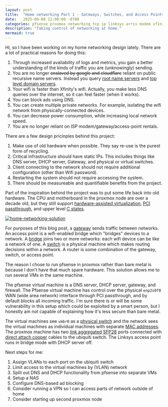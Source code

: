 ```yaml
---
layout: post
title:  "Home networking Part 1 - Gateways, Switches, and Access Points"
date:   2025-09-08 12:00:00 -0700
categories: pfsense proxmox networking tcp ip linksys arris modem xfinity comcast wifi ubiquiti
description: "Taking control of networking at home."
mermaid: true
---
```


Hi, so I have been working on my home networking design lately. There are a lot of practical reasons for doing this:

1. Through increased availability of logs and metrics, you gain a better understanding of the kinds of traffic you are (unknowingly) sending.
2. You are no longer ~~enslaved by google and cloudflare~~ reliant on public recursive name servers. Instead you query [root name servers](https://en.wikipedia.org/wiki/Root_name_server#Root_server_addresses) and [top level domain servers](https://en.wikipedia.org/wiki/List_of_Internet_top-level_domains).
3. Your wifi is faster than Xfinity's wifi. Actually, you make less DNS queries over the internet, so it can feel faster (when it works).
4. You can block ads using DNS.
5. You can create multiple private networks. For example, isolating the wifi network from physically-connected devices.
6. You can decrease power consumption, while increasing local network speed.
7. You are no longer reliant on ISP modem/gateway/access-point rentals.

There are a few design pricinples behind this project:
1. Make use of old hardware when possible. They say re-use is the purest form of recycling.
2. Critical infrastructure should have static IPs. This includes things like DNS server, DHCP server, Gateway, and physical or virtual switches.
3. Client connecting to the network should not require additional configuration (other than Wifi password).
4. Restarting the system should not require accessing the system.
5. There should be measureable and quantifiable benefits from the project.

Part of the inspiration behind the project was to put some life back into old hardware. The CPU and motherboard in the proxmox node are over a decade old, but they still support [hardware-assisted virtualization](https://en.wikipedia.org/wiki/X86_virtualization), [PCI passthrough](https://en.wikipedia.org/wiki/Single-root_input/output_virtualization), and upper level [C states](https://en.wikipedia.org/wiki/ACPI).

[![home-networking-solution](/assets/img/Home-networking.webp)](/assets/img/Home-networking.webp)

For purposes of this blog post, a [gateway](https://en.wikipedia.org/wiki/Gateway_(telecommunications)) sends traffic between networks. An access point is a wifi-enabled bridge which "bridges" devices to a network. A [bridge](https://en.wikipedia.org/wiki/Network_bridge) joins two or more networks: each wifi device can be like a network of one. A [switch](https://en.wikipedia.org/wiki/Multilayer_switch#Layer-2_switching) is a physical machine which makes routing decisions within a network. A router is some combination of the gateway, switch, or access point.

The reason I chose to run pfsense in proxmox rather than bare metal is because I don't have that much spare hardware. This solution allows me to run several VMs in the same machine.

The pfsense virtual machine is a DNS server, DHCP server, gateway, and firewall. The Pfsense virtual machine has control over the physical `enp2s0f0` WAN (wide area network) interface through PCI passthrough, and by default blocks all incoming traffic. I'm sure there is or will be some vulnerability in this setup which could be exploited by a smart person, but I honestly am not capable of explaining how it's less secure than bare metal.

The virtual machines see `vmbr0` as a [physical switch](https://wiki.archlinux.org/title/Network_bridge) and the network sees the virtual machines as individual machines with separate [MAC addresses](https://en.wikipedia.org/wiki/MAC_address). The proxmox machine has two [link aggregated](https://en.wikipedia.org/wiki/Link_aggregation) [SFP28](https://en.wikipedia.org/wiki/Small_Form-factor_Pluggable) ports connected with [direct attach copper](https://en.wikipedia.org/wiki/Twinaxial_cabling) cables to the ubiquiti switch. The Linksys access point runs in bridge mode with DHCP server off.

Next steps for me:
1. Assign VLANs to each port on the ubiquiti switch
2. Limit access to the virtual machines by (VLAN) network
3. Split out DNS and DHCP functionality from pfsense into separate VMs
4. Setup a NAS
5. Configure DNS-based ad blocking
6. Consider running a VPN so I can access parts of network outside of home
7. Consider starting up second proxmox node
